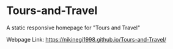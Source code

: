 # Tours-and-Travel

A static responsive homepage for "Tours and Travel" 

Webpage Link: https://nikinegi1998.github.io/Tours-and-Travel/
